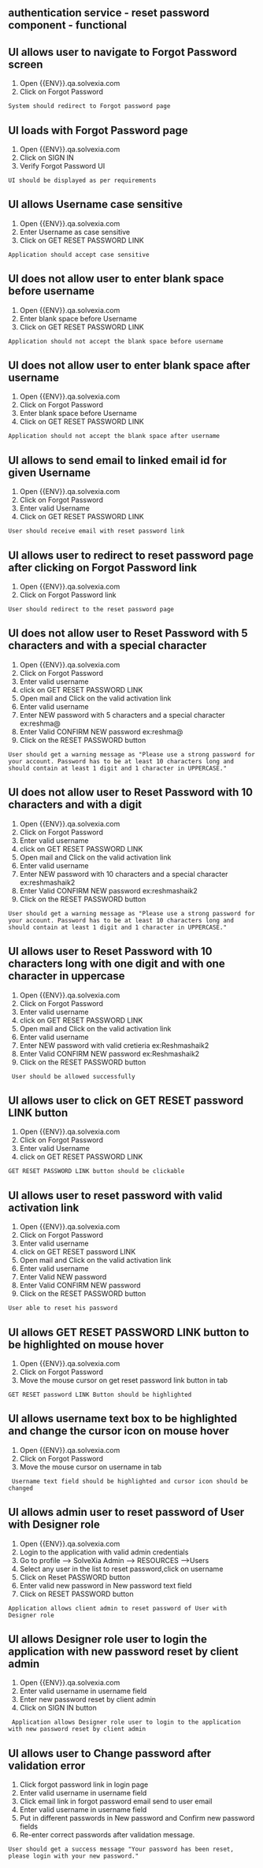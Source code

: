 ## authentication service - reset password component - functional

## UI allows user to navigate to Forgot Password screen

1. Open {{ENV}}.qa.solvexia.com 
2. Click on Forgot Password

`System should redirect to Forgot password page`

## UI loads with Forgot Password page

1. Open {{ENV}}.qa.solvexia.com  
2. Click on SIGN IN
3. Verify Forgot Password UI

`UI should be displayed as per requirements`

## UI allows Username case sensitive

1. Open {{ENV}}.qa.solvexia.com
2. Enter Username as case sensitive
3. Click on GET RESET PASSWORD LINK

`Application should accept case sensitive`

## UI does not allow user to enter blank space before username
1. Open {{ENV}}.qa.solvexia.com 
2. Enter blank space before  Username
3. Click on GET RESET PASSWORD LINK

`Application should not accept the blank space before username`

## UI does not allow user to enter blank space after username

1. Open {{ENV}}.qa.solvexia.com 
2. Click on Forgot Password
3. Enter blank space before Username
4. Click on GET RESET PASSWORD LINK

`Application should not accept the blank space after username`

## UI allows to send email to linked email id for given Username

1. Open {{ENV}}.qa.solvexia.com
2. Click on Forgot Password 
3. Enter valid Username
4. Click on GET RESET PASSWORD LINK

`User should receive email with reset password link`

## UI allows user to redirect to reset password page after clicking on Forgot Password link

1. Open {{ENV}}.qa.solvexia.com
2. Click on Forgot Password link

`User should redirect to the reset password page`

## UI does not allow user to Reset Password with 5 characters and with a special character
 
1. Open {{ENV}}.qa.solvexia.com 
2. Click on Forgot Password
3. Enter valid username
4. click on GET RESET PASSWORD LINK
5. Open mail and Click on the valid activation link
6. Enter valid username
7. Enter  NEW password with 5 characters and a special character ex:reshma@
8. Enter Valid CONFIRM NEW password ex:reshma@
9. Click on the RESET PASSWORD button

`User should get a warning message as "Please use a strong password for your account. Password has to be at least 10 characters long and should contain at least 1 digit and 1 character in UPPERCASE."`

## UI does not allow user to Reset Password with 10 characters and with a digit
 
1. Open {{ENV}}.qa.solvexia.com 
2. Click on Forgot Password
3. Enter valid username
4. click on GET RESET PASSWORD LINK
5. Open mail and Click on the valid activation link
6. Enter valid username
7. Enter  NEW password with 10 characters and a special character ex:reshmashaik2
8. Enter Valid CONFIRM NEW password ex:reshmashaik2
9. Click on the RESET PASSWORD button

`User should get a warning message as "Please use a strong password for your account. Password has to be at least 10 characters long and should contain at least 1 digit and 1 character in UPPERCASE."`

## UI allows user to Reset Password with 10 characters long with one digit and with one character in uppercase
 
1. Open {{ENV}}.qa.solvexia.com 
2. Click on Forgot Password
3. Enter valid username
4. click on GET RESET PASSWORD LINK
5. Open mail and Click on the valid activation link
6. Enter valid username
7. Enter  NEW password with valid cretieria ex:Reshmashaik2
8. Enter Valid CONFIRM NEW password ex:Reshmashaik2
9. Click on the RESET PASSWORD button

` User should be allowed successfully`

## UI allows user to click on GET RESET password LINK button

1. Open {{ENV}}.qa.solvexia.com
2. Click on Forgot Password
3. Enter valid Username
4. click on GET RESET PASSWORD LINK

`GET RESET PASSWORD LINK button should be clickable`

## UI allows user to reset password with valid activation link

1. Open {{ENV}}.qa.solvexia.com 
2. Click on Forgot Password
3. Enter valid username
4. click on GET RESET password LINK
5. Open mail and Click on the valid activation link
6. Enter valid username
7. Enter Valid NEW password
8. Enter Valid CONFIRM NEW password
9. Click on the RESET PASSWORD button

`User able to reset his password`

## UI allows GET RESET PASSWORD LINK button to be highlighted on mouse hover

1. Open {{ENV}}.qa.solvexia.com 
2. Click on Forgot Password
3. Move the mouse cursor on get reset password link button in tab 

` GET RESET password LINK Button should be highlighted `

## UI allows username text box to be highlighted and change the cursor icon on mouse hover  

1. Open {{ENV}}.qa.solvexia.com 
2. Click on Forgot Password
3. Move the mouse cursor on username in tab

` Username text field should be highlighted and cursor icon should be changed`

## UI allows admin user to reset password of User with Designer role 

1. Open {{ENV}}.qa.solvexia.com
2. Login to the application with valid admin credentials
3. Go to profile --> SolveXia Admin --> RESOURCES -->Users 
4. Select any user in the list to reset password,click on username
5. Click on Reset PASSWORD button
6. Enter valid new password in New password text field
7. Click on RESET PASSWORD button

 `Application allows client admin to reset password of User with Designer role`

## UI allows Designer role user to login the application with new password reset by client admin

1. Open {{ENV}}.qa.solvexia.com
2. Enter valid username in username field
3. Enter new password reset by client admin
4. Click on SIGN IN button

` Application allows Designer role user to login to the application with new password reset by client admin`


## UI allows user to Change password after validation error

1. Click forgot password link in login page
2. Enter valid username in username field
3. Click email link in forgot password email send to user email
4. Enter valid username in username field
5. Put in different passwords in New password and Confirm new password fields
5. Re-enter correct passwords after validation message.

`User should get a success message "Your password has been reset, please login with your new password."`

